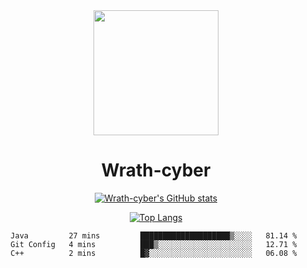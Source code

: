 <div align="center">
  <img src="https://avatars.githubusercontent.com/u/73003857?v=4" width="200px"/>
  <h1>Wrath-cyber</h1>

[![Wrath-cyber's GitHub stats](https://github-readme-stats.vercel.app/api?username=Wrath-cyber&show_icons=true&theme=synthwave)](https://github.com/anuraghazra/github-readme-stats)

[![Top Langs](https://github-readme-stats.vercel.app/api/top-langs/?username=Wrath-cyber&layout=compact&theme=synthwave)](https://github.com/Wrath-cyber/github-readme-stats)
 
<!--START_SECTION:waka-->
```text
Java         27 mins         ████████████████████▒░░░░   81.14 % 
Git Config   4 mins          ███▒░░░░░░░░░░░░░░░░░░░░░   12.71 % 
C++          2 mins          █▓░░░░░░░░░░░░░░░░░░░░░░░   06.08 % 
```
<!--END_SECTION:waka-->
